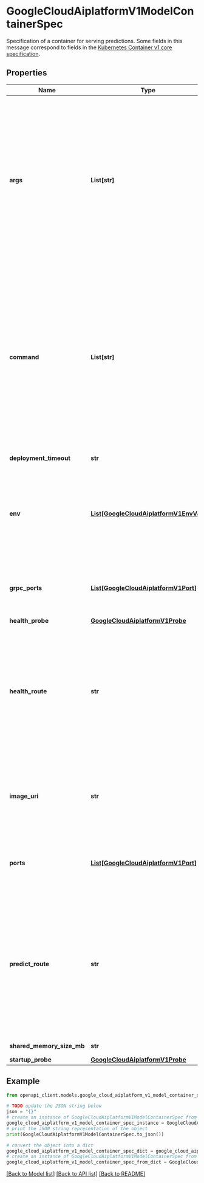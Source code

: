 # GoogleCloudAiplatformV1ModelContainerSpec

Specification of a container for serving predictions. Some fields in this message correspond to fields in the [Kubernetes Container v1 core specification](https://kubernetes.io/docs/reference/generated/kubernetes-api/v1.23/#container-v1-core).

## Properties

Name | Type | Description | Notes
------------ | ------------- | ------------- | -------------
**args** | **List[str]** | Immutable. Specifies arguments for the command that runs when the container starts. This overrides the container&#39;s [&#x60;CMD&#x60;](https://docs.docker.com/engine/reference/builder/#cmd). Specify this field as an array of executable and arguments, similar to a Docker &#x60;CMD&#x60;&#39;s \&quot;default parameters\&quot; form. If you don&#39;t specify this field but do specify the command field, then the command from the &#x60;command&#x60; field runs without any additional arguments. See the [Kubernetes documentation about how the &#x60;command&#x60; and &#x60;args&#x60; fields interact with a container&#39;s &#x60;ENTRYPOINT&#x60; and &#x60;CMD&#x60;](https://kubernetes.io/docs/tasks/inject-data-application/define-command-argument-container/#notes). If you don&#39;t specify this field and don&#39;t specify the &#x60;command&#x60; field, then the container&#39;s [&#x60;ENTRYPOINT&#x60;](https://docs.docker.com/engine/reference/builder/#cmd) and &#x60;CMD&#x60; determine what runs based on their default behavior. See the Docker documentation about [how &#x60;CMD&#x60; and &#x60;ENTRYPOINT&#x60; interact](https://docs.docker.com/engine/reference/builder/#understand-how-cmd-and-entrypoint-interact). In this field, you can reference [environment variables set by Vertex AI](https://cloud.google.com/vertex-ai/docs/predictions/custom-container-requirements#aip-variables) and environment variables set in the env field. You cannot reference environment variables set in the Docker image. In order for environment variables to be expanded, reference them by using the following syntax: $( VARIABLE_NAME) Note that this differs from Bash variable expansion, which does not use parentheses. If a variable cannot be resolved, the reference in the input string is used unchanged. To avoid variable expansion, you can escape this syntax with &#x60;$$&#x60;; for example: $$(VARIABLE_NAME) This field corresponds to the &#x60;args&#x60; field of the Kubernetes Containers [v1 core API](https://kubernetes.io/docs/reference/generated/kubernetes-api/v1.23/#container-v1-core). | [optional] 
**command** | **List[str]** | Immutable. Specifies the command that runs when the container starts. This overrides the container&#39;s [ENTRYPOINT](https://docs.docker.com/engine/reference/builder/#entrypoint). Specify this field as an array of executable and arguments, similar to a Docker &#x60;ENTRYPOINT&#x60;&#39;s \&quot;exec\&quot; form, not its \&quot;shell\&quot; form. If you do not specify this field, then the container&#39;s &#x60;ENTRYPOINT&#x60; runs, in conjunction with the args field or the container&#39;s [&#x60;CMD&#x60;](https://docs.docker.com/engine/reference/builder/#cmd), if either exists. If this field is not specified and the container does not have an &#x60;ENTRYPOINT&#x60;, then refer to the Docker documentation about [how &#x60;CMD&#x60; and &#x60;ENTRYPOINT&#x60; interact](https://docs.docker.com/engine/reference/builder/#understand-how-cmd-and-entrypoint-interact). If you specify this field, then you can also specify the &#x60;args&#x60; field to provide additional arguments for this command. However, if you specify this field, then the container&#39;s &#x60;CMD&#x60; is ignored. See the [Kubernetes documentation about how the &#x60;command&#x60; and &#x60;args&#x60; fields interact with a container&#39;s &#x60;ENTRYPOINT&#x60; and &#x60;CMD&#x60;](https://kubernetes.io/docs/tasks/inject-data-application/define-command-argument-container/#notes). In this field, you can reference [environment variables set by Vertex AI](https://cloud.google.com/vertex-ai/docs/predictions/custom-container-requirements#aip-variables) and environment variables set in the env field. You cannot reference environment variables set in the Docker image. In order for environment variables to be expanded, reference them by using the following syntax: $( VARIABLE_NAME) Note that this differs from Bash variable expansion, which does not use parentheses. If a variable cannot be resolved, the reference in the input string is used unchanged. To avoid variable expansion, you can escape this syntax with &#x60;$$&#x60;; for example: $$(VARIABLE_NAME) This field corresponds to the &#x60;command&#x60; field of the Kubernetes Containers [v1 core API](https://kubernetes.io/docs/reference/generated/kubernetes-api/v1.23/#container-v1-core). | [optional] 
**deployment_timeout** | **str** | Immutable. Deployment timeout. Limit for deployment timeout is 2 hours. | [optional] 
**env** | [**List[GoogleCloudAiplatformV1EnvVar]**](GoogleCloudAiplatformV1EnvVar.md) | Immutable. List of environment variables to set in the container. After the container starts running, code running in the container can read these environment variables. Additionally, the command and args fields can reference these variables. Later entries in this list can also reference earlier entries. For example, the following example sets the variable &#x60;VAR_2&#x60; to have the value &#x60;foo bar&#x60;: &#x60;&#x60;&#x60;json [ { \&quot;name\&quot;: \&quot;VAR_1\&quot;, \&quot;value\&quot;: \&quot;foo\&quot; }, { \&quot;name\&quot;: \&quot;VAR_2\&quot;, \&quot;value\&quot;: \&quot;$(VAR_1) bar\&quot; } ] &#x60;&#x60;&#x60; If you switch the order of the variables in the example, then the expansion does not occur. This field corresponds to the &#x60;env&#x60; field of the Kubernetes Containers [v1 core API](https://kubernetes.io/docs/reference/generated/kubernetes-api/v1.23/#container-v1-core). | [optional] 
**grpc_ports** | [**List[GoogleCloudAiplatformV1Port]**](GoogleCloudAiplatformV1Port.md) | Immutable. List of ports to expose from the container. Vertex AI sends gRPC prediction requests that it receives to the first port on this list. Vertex AI also sends liveness and health checks to this port. If you do not specify this field, gRPC requests to the container will be disabled. Vertex AI does not use ports other than the first one listed. This field corresponds to the &#x60;ports&#x60; field of the Kubernetes Containers v1 core API. | [optional] 
**health_probe** | [**GoogleCloudAiplatformV1Probe**](GoogleCloudAiplatformV1Probe.md) |  | [optional] 
**health_route** | **str** | Immutable. HTTP path on the container to send health checks to. Vertex AI intermittently sends GET requests to this path on the container&#39;s IP address and port to check that the container is healthy. Read more about [health checks](https://cloud.google.com/vertex-ai/docs/predictions/custom-container-requirements#health). For example, if you set this field to &#x60;/bar&#x60;, then Vertex AI intermittently sends a GET request to the &#x60;/bar&#x60; path on the port of your container specified by the first value of this &#x60;ModelContainerSpec&#x60;&#39;s ports field. If you don&#39;t specify this field, it defaults to the following value when you deploy this Model to an Endpoint: /v1/endpoints/ENDPOINT/deployedModels/ DEPLOYED_MODEL:predict The placeholders in this value are replaced as follows: * ENDPOINT: The last segment (following &#x60;endpoints/&#x60;)of the Endpoint.name][] field of the Endpoint where this Model has been deployed. (Vertex AI makes this value available to your container code as the [&#x60;AIP_ENDPOINT_ID&#x60; environment variable](https://cloud.google.com/vertex-ai/docs/predictions/custom-container-requirements#aip-variables).) * DEPLOYED_MODEL: DeployedModel.id of the &#x60;DeployedModel&#x60;. (Vertex AI makes this value available to your container code as the [&#x60;AIP_DEPLOYED_MODEL_ID&#x60; environment variable](https://cloud.google.com/vertex-ai/docs/predictions/custom-container-requirements#aip-variables).) | [optional] 
**image_uri** | **str** | Required. Immutable. URI of the Docker image to be used as the custom container for serving predictions. This URI must identify an image in Artifact Registry or Container Registry. Learn more about the [container publishing requirements](https://cloud.google.com/vertex-ai/docs/predictions/custom-container-requirements#publishing), including permissions requirements for the Vertex AI Service Agent. The container image is ingested upon ModelService.UploadModel, stored internally, and this original path is afterwards not used. To learn about the requirements for the Docker image itself, see [Custom container requirements](https://cloud.google.com/vertex-ai/docs/predictions/custom-container-requirements#). You can use the URI to one of Vertex AI&#39;s [pre-built container images for prediction](https://cloud.google.com/vertex-ai/docs/predictions/pre-built-containers) in this field. | [optional] 
**ports** | [**List[GoogleCloudAiplatformV1Port]**](GoogleCloudAiplatformV1Port.md) | Immutable. List of ports to expose from the container. Vertex AI sends any prediction requests that it receives to the first port on this list. Vertex AI also sends [liveness and health checks](https://cloud.google.com/vertex-ai/docs/predictions/custom-container-requirements#liveness) to this port. If you do not specify this field, it defaults to following value: &#x60;&#x60;&#x60;json [ { \&quot;containerPort\&quot;: 8080 } ] &#x60;&#x60;&#x60; Vertex AI does not use ports other than the first one listed. This field corresponds to the &#x60;ports&#x60; field of the Kubernetes Containers [v1 core API](https://kubernetes.io/docs/reference/generated/kubernetes-api/v1.23/#container-v1-core). | [optional] 
**predict_route** | **str** | Immutable. HTTP path on the container to send prediction requests to. Vertex AI forwards requests sent using projects.locations.endpoints.predict to this path on the container&#39;s IP address and port. Vertex AI then returns the container&#39;s response in the API response. For example, if you set this field to &#x60;/foo&#x60;, then when Vertex AI receives a prediction request, it forwards the request body in a POST request to the &#x60;/foo&#x60; path on the port of your container specified by the first value of this &#x60;ModelContainerSpec&#x60;&#39;s ports field. If you don&#39;t specify this field, it defaults to the following value when you deploy this Model to an Endpoint: /v1/endpoints/ENDPOINT/deployedModels/DEPLOYED_MODEL:predict The placeholders in this value are replaced as follows: * ENDPOINT: The last segment (following &#x60;endpoints/&#x60;)of the Endpoint.name][] field of the Endpoint where this Model has been deployed. (Vertex AI makes this value available to your container code as the [&#x60;AIP_ENDPOINT_ID&#x60; environment variable](https://cloud.google.com/vertex-ai/docs/predictions/custom-container-requirements#aip-variables).) * DEPLOYED_MODEL: DeployedModel.id of the &#x60;DeployedModel&#x60;. (Vertex AI makes this value available to your container code as the [&#x60;AIP_DEPLOYED_MODEL_ID&#x60; environment variable](https://cloud.google.com/vertex-ai/docs/predictions/custom-container-requirements#aip-variables).) | [optional] 
**shared_memory_size_mb** | **str** | Immutable. The amount of the VM memory to reserve as the shared memory for the model in megabytes. | [optional] 
**startup_probe** | [**GoogleCloudAiplatformV1Probe**](GoogleCloudAiplatformV1Probe.md) |  | [optional] 

## Example

```python
from openapi_client.models.google_cloud_aiplatform_v1_model_container_spec import GoogleCloudAiplatformV1ModelContainerSpec

# TODO update the JSON string below
json = "{}"
# create an instance of GoogleCloudAiplatformV1ModelContainerSpec from a JSON string
google_cloud_aiplatform_v1_model_container_spec_instance = GoogleCloudAiplatformV1ModelContainerSpec.from_json(json)
# print the JSON string representation of the object
print(GoogleCloudAiplatformV1ModelContainerSpec.to_json())

# convert the object into a dict
google_cloud_aiplatform_v1_model_container_spec_dict = google_cloud_aiplatform_v1_model_container_spec_instance.to_dict()
# create an instance of GoogleCloudAiplatformV1ModelContainerSpec from a dict
google_cloud_aiplatform_v1_model_container_spec_from_dict = GoogleCloudAiplatformV1ModelContainerSpec.from_dict(google_cloud_aiplatform_v1_model_container_spec_dict)
```
[[Back to Model list]](../README.md#documentation-for-models) [[Back to API list]](../README.md#documentation-for-api-endpoints) [[Back to README]](../README.md)



